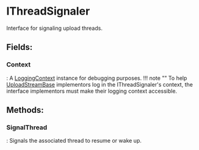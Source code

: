 # IThreadSignaler

Interface for signaling upload threads. 

## **Fields**:
### **Context**
: A [LoggingContext](../Logger/LoggingContext.md) instance for debugging purposes. 
	!!! note ""
		To help [UploadStreamBase](../Upload/UploadStreamBase.md) implementors log in the IThreadSignaler's context, the interface implementors must make their logging context accessible. 

## **Methods**:

### **SignalThread**
: Signals the associated thread to resume or wake up. 